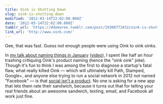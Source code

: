 ```yaml
---
title: Oink is Shutting Down
slug: oink-is-shutting-down
modified: '2012-03-14T22:02:00.000Z'
date: '2012-03-14T22:02:00.000Z'
tumblr_url: 'https://ddemaree.tumblr.com/post/19308773432/oink-is-shutting-down'
link_url: 'http://www.oink.com/'
---
```

Gee, that was fast. Guess not enough people were using Oink to oink oinks.

In [my talk about naming things in January](http://speakerdeck.com/u/ddemaree/p/naming-things) ([video](http://vimeo.com/35801293 "Video of David Demaree's Naming Things talk at Refresh Chicago")), I spent like half an hour trashing critiquing Oink's product naming (hence the "oink oink" joke). Though it's fun to think I was among the first to diagnose a startup's fatal flaw, what really killed Oink — which will ultimately kill Path, Stamped, Google+, and anyone else trying to run a social network in 2012 not named "Facebook" — is that [social isn't a product](http://log.demaree.me/post/19259151097/as-it-turned-out-sharing-was-not-broken-sharing). No one is asking for a new app that lets them rate their sandwich, because it turns out that for telling your real friends about an awesome sandwich, texting, email, and Facebook all work just fine.
